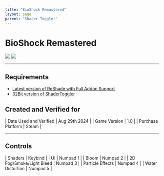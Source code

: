 ```yaml
---
title: "BioShock Remastered"
layout: page
parent: "Shader Toggler"
---
```


<!-- Calls the CSS for the script that runs the sliders on the page -->
<!-- Why this is required, I will never fucking know because I tried everything to possibly get it to work without needing it LMAO -->
<link rel="stylesheet" href="{{ '/assets/css/juxtapose.css' | relative_url }}">

# BioShock Remastered

<div class="juxtapose" data-mode="horizontal">
<img src="../images/bioshockremastered_st_off.png" data-label="Disabled">
<img src="../images/bioshockremastered_st_on.png" data-label="Enabled">
</div>

---

## Requirements

* [Latest version of ReShade with Full Addon Support](https://reshade.me/)
* [32Bit version of ShaderToggler](https://github.com/FransBouma/ShaderToggler/releases/download/1.2.1/ShaderToggler_x86_101.zip)

## Created and Verified for

| Date Used and Verified | Aug 29th 2024 |
| Game Version | 1.0 |
| Purchase Platform | Steam |

---

## Controls

| Shaders | Keybind |
| UI | Numpad 1 |
| Bloom | Numpad 2 |
| 2D Fog/Smoke/Light Bleed | Numpad 3 |
| Particle Effects | Numpad 4 |
| Water Distortion | Numpad 5 |

<!-- Ending script that runs the sliders on the page -->
<script src="{{ '/assets/js/juxtapose.js' | relative_url }}"></script>
<script>
  document.addEventListener('DOMContentLoaded', function () {
    Juxtapose.make();
  });
</script>